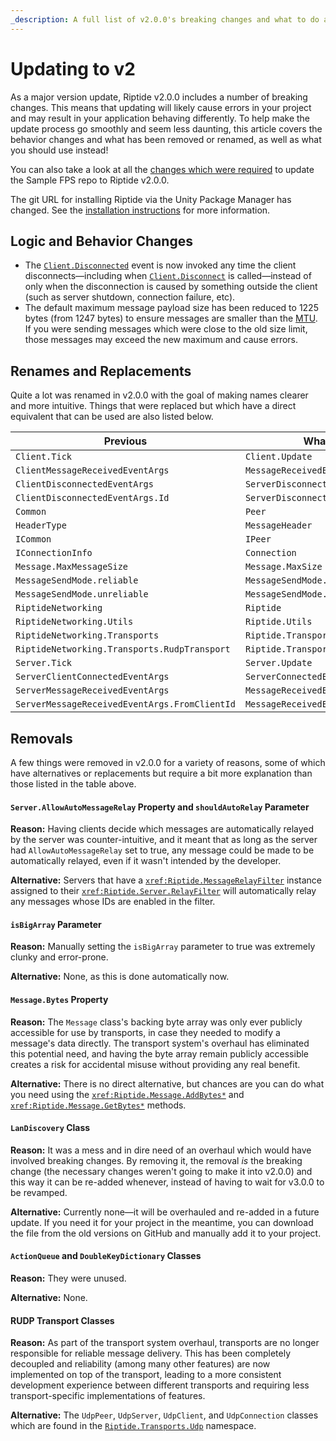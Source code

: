 ```yaml
---
_description: A full list of v2.0.0's breaking changes and what to do about them when updating.
---
```


# Updating to v2

As a major version update, Riptide v2.0.0 includes a number of breaking changes. This means that updating will likely cause errors in your project and may result in your application behaving differently. To help make the update process go smoothly and seem less daunting, this article covers the behavior changes and what has been removed or renamed, as well as what you should use instead!

You can also take a look at all the [changes which were required](https://github.com/RiptideNetworking/SampleFPS/commit/ce215ef2a452790fae53af9df7e378830ff886f7) to update the Sample FPS repo to Riptide v2.0.0.

The git URL for installing Riptide via the Unity Package Manager has changed. See the [installation instructions](~/manual/overview/installation.md#option-1-unity-package-manager) for more information.

## Logic and Behavior Changes

- The <code><a href="xref:Riptide.Client.Disconnected">Client.Disconnected</a></code> event is now invoked any time the client disconnects—including when <code><a href="xref:Riptide.Client.Disconnect*">Client.Disconnect</a></code> is called—instead of only when the disconnection is caused by something outside the client (such as server shutdown, connection failure, etc).
- The default maximum message payload size has been reduced to 1225 bytes (from 1247 bytes) to ensure messages are smaller than the [MTU](https://en.wikipedia.org/wiki/Maximum_transmission_unit). If you were sending messages which were close to the old size limit, those messages may exceed the new maximum and cause errors.

## Renames and Replacements

Quite a lot was renamed in v2.0.0 with the goal of making names clearer and more intuitive. Things that were replaced but which have a direct equivalent that can be used are also listed below.

Previous | What to Use Instead
--- | ---
`Client.Tick` | `Client.Update`
`ClientMessageReceivedEventArgs` | `MessageReceivedEventArgs`
`ClientDisconnectedEventArgs` | `ServerDisconnectedEventArgs`
`ClientDisconnectedEventArgs.Id` | `ServerDisconnectedEventArgs.Client.Id`
`Common` | `Peer`
`HeaderType` | `MessageHeader`
`ICommon` | `IPeer`
`IConnectionInfo` | `Connection` 
`Message.MaxMessageSize` | `Message.MaxSize`
`MessageSendMode.reliable` | `MessageSendMode.Reliable`
`MessageSendMode.unreliable` | `MessageSendMode.Unreliable`
`RiptideNetworking` | `Riptide`
`RiptideNetworking.Utils` | `Riptide.Utils`
`RiptideNetworking.Transports` | `Riptide.Transports`
`RiptideNetworking.Transports.RudpTransport` | `Riptide.Transports.Udp`
`Server.Tick` | `Server.Update`
`ServerClientConnectedEventArgs` | `ServerConnectedEventArgs`
`ServerMessageReceivedEventArgs` | `MessageReceivedEventArgs`
`ServerMessageReceivedEventArgs.FromClientId` | `MessageReceivedEventArgs.FromConnection.Id`

## Removals

A few things were removed in v2.0.0 for a variety of reasons, some of which have alternatives or replacements but require a bit more explanation than those listed in the table above.

#### `Server.AllowAutoMessageRelay` Property and `shouldAutoRelay` Parameter

**Reason:** Having clients decide which messages are automatically relayed by the server was counter-intuitive, and it meant that as long as the server had `AllowAutoMessageRelay` set to true, any message could be made to be automatically relayed, even if it wasn't intended by the developer.

**Alternative:** Servers that have a <code><xref:Riptide.MessageRelayFilter></code> instance assigned to their <code><xref:Riptide.Server.RelayFilter></code> will automatically relay any messages whose IDs are enabled in the filter.

#### `isBigArray` Parameter

**Reason:** Manually setting the `isBigArray` parameter to true was extremely clunky and error-prone.

**Alternative:** None, as this is done automatically now.

#### `Message.Bytes` Property

**Reason:** The `Message` class's backing byte array was only ever publicly accessible for use by transports, in case they needed to modify a message's data directly. The transport system's overhaul has eliminated this potential need, and having the byte array remain publicly accessible creates a risk for accidental misuse without providing any real benefit.

**Alternative:** There is no direct alternative, but chances are you can do what you need using the <code><xref:Riptide.Message.AddBytes*></code> and <code><xref:Riptide.Message.GetBytes*></code> methods.

#### `LanDiscovery` Class

**Reason:** It was a mess and in dire need of an overhaul which would have involved breaking changes. By removing it, the removal *is* the breaking change (the necessary changes weren't going to make it into v2.0.0) and this way it can be re-added whenever, instead of having to wait for v3.0.0 to be revamped.

**Alternative:** Currently none—it will be overhauled and re-added in a future update. If you need it for your project in the meantime, you can download the file from the old versions on GitHub and manually add it to your project.

#### `ActionQueue` and `DoubleKeyDictionary` Classes

**Reason:** They were unused.

**Alternative:** None.

#### RUDP Transport Classes

**Reason:** As part of the transport system overhaul, transports are no longer responsible for reliable message delivery. This has been completely decoupled and reliability (among many other features) are now implemented on top of the transport, leading to a more consistent development experience between different transports and requiring less transport-specific implementations of features.

**Alternative:** The `UdpPeer`, `UdpServer`, `UdpClient`, and `UdpConnection` classes which are found in the <code><a href="xref:Riptide.Transports.Udp">Riptide.Transports.Udp</a></code> namespace.